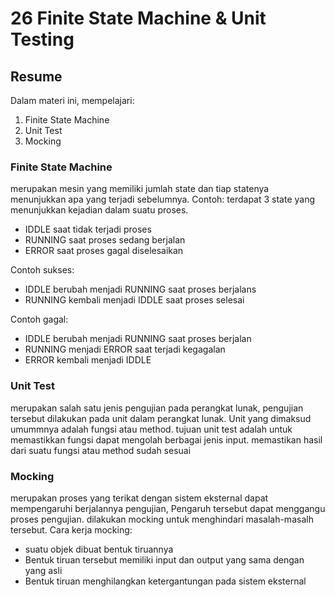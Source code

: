 # 26 Finite State Machine & Unit Testing

## Resume

Dalam materi ini, mempelajari:

1. Finite State Machine
2. Unit Test
3. Mocking

### Finite State Machine

merupakan mesin yang memiliki jumlah state dan tiap statenya menunjukkan apa yang terjadi sebelumnya.
Contoh:
terdapat 3 state yang menunjukkan kejadian dalam suatu proses.

- IDDLE saat tidak terjadi proses
- RUNNING saat proses sedang berjalan
- ERROR saat proses gagal diselesaikan

Contoh sukses:

- IDDLE berubah menjadi RUNNING saat proses berjalans
- RUNNING kembali menjadi IDDLE saat proses selesai

Contoh gagal:

- IDDLE berubah menjadi RUNNING saat proses berjalan
- RUNNING menjadi ERROR saat terjadi kegagalan
- ERROR kembali menjadi IDDLE

### Unit Test

merupakan salah satu jenis pengujian pada perangkat lunak, pengujian tersebut dilakukan pada unit dalam perangkat lunak. Unit yang dimaksud umummnya adalah fungsi atau method. tujuan unit test adalah untuk memastikkan fungsi dapat mengolah berbagai jenis input. memastikan hasil dari suatu fungsi atau method sudah sesuai

### Mocking

merupakan proses yang terikat dengan sistem eksternal dapat mempengaruhi berjalannya pengujian, Pengaruh tersebut dapat menggangu proses pengujian. dilakukan mocking untuk menghindari masalah-masalh tersebut.
Cara kerja mocking:

- suatu objek dibuat bentuk tiruannya
- Bentuk tiruan tersebut memiliki input dan output yang sama dengan yang asli
- Bentuk tiruan menghilangkan ketergantungan pada sistem eksternal

